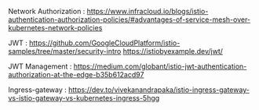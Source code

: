 
Network Authorization : https://www.infracloud.io/blogs/istio-authentication-authorization-policies/#advantages-of-service-mesh-over-kubernetes-network-policies



JWT : https://github.com/GoogleCloudPlatform/istio-samples/tree/master/security-intro
https://istiobyexample.dev/jwt/

JWT Management : https://medium.com/globant/istio-jwt-authentication-authorization-at-the-edge-b35b612acd97


Ingress-gateway : https://dev.to/vivekanandrapaka/istio-ingress-gateway-vs-istio-gateway-vs-kubernetes-ingress-5hgg